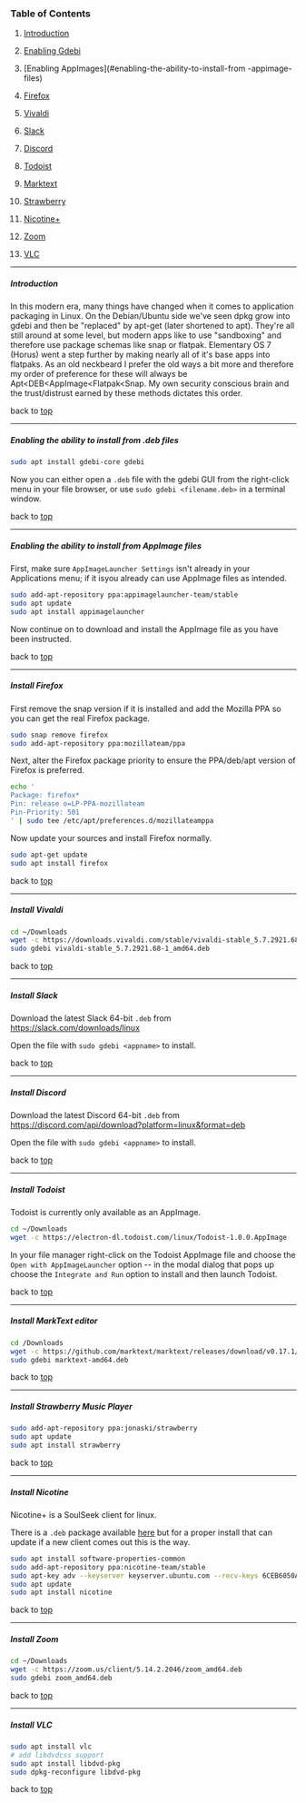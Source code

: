 ### Table of Contents

1. [Introduction](#introduction)

2. [Enabling Gdebi](#enabling-the-ability-to-install-from-.deb-files)

3. [Enabling AppImages](#enabling-the-ability-to-install-from -appimage-files)

4. [Firefox](#install-firefox)

5. [Vivaldi](#install-vivaldi)

6. [Slack](#install-slack)

7. [Discord](#install-discord)

8. [Todoist](#install-todoist)

9. [Marktext](#install-marktext-editor)

10. [Strawberry](#install-strawberry-music-player)

11. [Nicotine+](#install-nicotine)

12. [Zoom](#install-zoom)

13. [VLC](#install-vlc)

---



##### Introduction

In this modern era, many things have changed when it comes to application packaging in Linux. On the Debian/Ubuntu side we've seen dpkg grow into gdebi and then be "replaced" by apt-get (later shortened to apt). They're all still around at some level, but modern apps like to use "sandboxing" and therefore use package schemas like snap or flatpak. Elementary OS 7 (Horus) went a step further by making nearly all of it's base apps into flatpaks. As an old neckbeard I prefer the old ways a bit more and therefore my order of preference for these will always be Apt<DEB<AppImage<Flatpak<Snap. My own security conscious brain and the trust/distrust earned by these methods dictates this order.

back to [top](#table-of-contents)

---

##### Enabling the ability to install from .deb files

```bash
sudo apt install gdebi-core gdebi
```

Now you can either open a `.deb` file with the gdebi GUI from the right-click menu in your file browser, or use `sudo gdebi <filename.deb>` in a terminal window.

back to [top](#table-of-contents)

---

##### Enabling the ability to install from AppImage files

First, make sure `AppImageLauncher Settings` isn't already in your Applications menu; if it isyou already can use AppImage files as intended.

```bash
sudo add-apt-repository ppa:appimagelauncher-team/stable
sudo apt update
sudo apt install appimagelauncher
```

Now continue on to download and install the AppImage file as you have been instructed.

back to [top](#table-of-contents)

---

##### Install Firefox

First remove the snap version if it is installed and add the Mozilla PPA so you can get the real Firefox package.

```bash
sudo snap remove firefox
sudo add-apt-repository ppa:mozillateam/ppa
```

Next, alter the Firefox package priority to ensure the PPA/deb/apt version of Firefox is preferred. 

```bash
echo '
Package: firefox*
Pin: release o=LP-PPA-mozillateam
Pin-Priority: 501
' | sudo tee /etc/apt/preferences.d/mozillateamppa
```

Now update your sources and install Firefox normally.

```bash
sudo apt-get update
sudo apt install firefox
```

back to [top](#table-of-contents)

---

##### Install Vivaldi

```bash
cd ~/Downloads
wget -c https://downloads.vivaldi.com/stable/vivaldi-stable_5.7.2921.68-1_amd64.deb
sudo gdebi vivaldi-stable_5.7.2921.68-1_amd64.deb
```

back to [top](#table-of-contents)

---

##### Install Slack

Download the latest Slack 64-bit `.deb` from https://slack.com/downloads/linux

Open the file with `sudo gdebi <appname>` to install.

back to [top](#table-of-contents)

---

##### Install Discord

Download the latest Discord 64-bit `.deb` from https://discord.com/api/download?platform=linux&format=deb

Open the file with `sudo gdebi <appname>` to install.

back to [top](#table-of-contents)

---

##### Install Todoist

Todoist is currently only available as an AppImage.

```bash
cd ~/Downloads
wget -c https://electron-dl.todoist.com/linux/Todoist-1.0.0.AppImage
```

In your file manager right-click on the Todoist AppImage file and choose the `Open with AppImageLauncher` option -- in the modal dialog that pops up choose the `Integrate and Run` option to install and then launch Todoist.

back to [top](#table-of-contents)

---

##### Install MarkText editor

```bash
cd /Downloads
wget -c https://github.com/marktext/marktext/releases/download/v0.17.1/marktext-amd64.deb
sudo gdebi marktext-amd64.deb
```

back to [top](#table-of-contents)

---

##### Install Strawberry Music Player

```bash
sudo add-apt-repository ppa:jonaski/strawberry
sudo apt update
sudo apt install strawberry
```

back to [top](#table-of-contents) 

---

##### Install Nicotine

Nicotine+ is a SoulSeek client for linux.

There is a `.deb` package available [here](https://github.com/nicotine-plus/nicotine-plus/releases/latest/download/debian-package.zip) but for a proper install that can update if a new client comes out this is the way.

```bash
sudo apt install software-properties-common
sudo add-apt-repository ppa:nicotine-team/stable
sudo apt-key adv --keyserver keyserver.ubuntu.com --recv-keys 6CEB6050A30E5769
sudo apt update
sudo apt install nicotine
```

back to [top](#table-of-contents)

---

##### Install Zoom

```bash
cd ~/Downloads
wget -c https://zoom.us/client/5.14.2.2046/zoom_amd64.deb
sudo gdebi zoom_amd64.deb
```

back to [top](#table-of-contents)

---

##### Install VLC

```bash
sudo apt install vlc
# add libdvdcss support
sudo apt install libdvd-pkg
sudo dpkg-reconfigure libdvd-pkg
```

back to [top](#table-of-contents)
